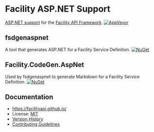 # Facility ASP.NET Support

[ASP.NET support](https://facilityapi.github.io/generate/aspnet) for the [Facility API Framework](https://facilityapi.github.io/).
[![AppVeyor](https://img.shields.io/appveyor/ci/ejball/facilityaspnet.svg)](https://ci.appveyor.com/project/ejball/facilityaspnet)

## fsdgenaspnet

A tool that generates ASP.NET for a Facility Service Definition. [![NuGet](https://img.shields.io/nuget/v/fsdgenaspnet.svg)](https://www.nuget.org/packages/fsdgenaspnet)

## Facility.CodeGen.AspNet

Used by fsdgenaspnet to generate Markdown for a Facility Service Definition. [![NuGet](https://img.shields.io/nuget/v/Facility.CodeGen.AspNet.svg)](https://www.nuget.org/packages/Facility.CodeGen.AspNet)

## Documentation

* https://facilityapi.github.io/
* License: [MIT](LICENSE)
* [Version History](VersionHistory.md)
* [Contributing Guidelines](CONTRIBUTING.md)
